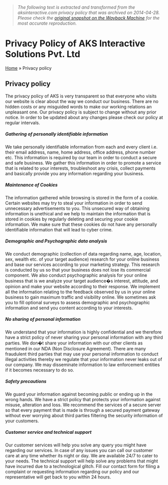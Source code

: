 > *The following text is extracted and transformed from the aksinteractive.com privacy policy that was archived on 2014-04-28. Please check the [original snapshot on the Wayback Machine](https://web.archive.org/web/20140428175040id_/http%3A//www.aksinteractive.com/privacy-policy) for the most accurate reproduction.*

# Privacy Policy of AKS Interactive Solutions Pvt. Ltd

[Home](https://web.archive.org/web/20140428175040id_/http%3A//www.aksinteractive.com/index) » Privacy policy

## Privacy policy

The privacy policy of AKS is very transparent so that everyone who visits our website is clear about the way we conduct our business. There are no hidden costs or any misguided words to make our working relations an unpleasant one. Our privacy policy is subject to change without any prior notice. In order to be updated about any changes please check our policy at regular intervals. 

  


##### Gathering of personally identifiable information

We take personally identifiable information from each and every client i.e. their email address, name, home address, office address, phone number etc. This information is required by our team in order to conduct a secure and safe business. We gather this information in order to promote a service that is related to your interests, troubleshoot any crisis, collect payments and basically provide you any information regarding your business. 

  


##### Maintenance of Cookies

The information gathered while browsing is stored in the form of a cookie. Certain websites may try to steal your information in order to send unnecessary advertisements to you. This unsecured way of obtaining information is unethical and we help to maintain the information that is stored in cookies by regularly deleting and securing your cookie information. We make sure that these cookies do not have any personally identifiable information that will lead to cyber crime. 

  


##### Demographic and Psychographic data analysis

We conduct demographic (collection of data regarding name, age, location, sex, wealth etc. of your target audience) research for your online business and base our services according to your marketing strategy. This research is conducted by us so that your business does not lose its commercial component. We also conduct psychographic analysis for your online business that is we analyze your target audience�s interest, attitude, and opinion and make your website according to their response. We implement all the information relating to the feedback observed by us in your online business to gain maximum traffic and visibility online. We sometimes ask you to fill optional surveys to assess demographic and psychographic information and send you content according to your interests.

  


##### No sharing of personal information

We understand that your information is highly confidential and we therefore have a strict policy of never sharing your personal information with any third parties. We don�t share your information with our other clients as mentioned in our NDA (Non Disclosure Agreement). There are many fraudulent third parties that may use your personal information to conduct illegal activities thereby we regulate that your information never leaks out of our company. We may disseminate information to law enforcement entities if it becomes necessary to do so.

  


##### Safety precautions

We guard your information against becoming public or ending up in the wrong hands. We have a strict policy that protects your information against misuse, alteration and loss. We recommend the services of a secure server so that every payment that is made is through a secured payment gateway without ever worrying about third parties filtering the security information of your customers.

  


##### Customer service and technical support

Our customer services will help you solve any query you might have regarding our services. In case of any issues you can call our customer care at any time whether its night or day. We are available 24/7 to cater to your needs. The technical support will help solve any problems that might have incurred due to a technological glitch. Fill our contact form for filing a complaint or requesting information regarding our policy and our representative will get back to you within 24 hours. 
